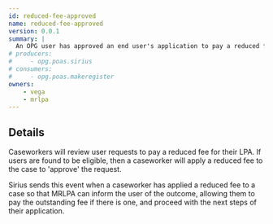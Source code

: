 ```yaml
---
id: reduced-fee-approved
name: reduced-fee-approved
version: 0.0.1
summary: |
  An OPG user has approved an end user's application to pay a reduced fee
# producers:
#     - opg.poas.sirius
# consumers:
#     - opg.poas.makeregister
owners:
    - vega
    - mrlpa
---
```


## Details

Caseworkers will review user requests to pay a reduced fee for their LPA. If users are found to be eligible, then a caseworker will apply a reduced fee to the case to 'approve' the request.

Sirius sends this event when a caseworker has applied a reduced fee to a case so that MRLPA can inform the user of the outcome, allowing them to pay the outstanding fee if there is one, and proceed with the next steps of their application.

<NodeGraph title="Consumer / Producer Diagram" />

<EventExamples />

<Schema />
